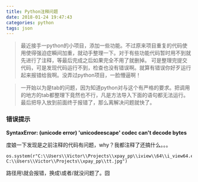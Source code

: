 ```yaml
---
title: Python注释问题
date: 2018-01-24 19:47:43
categories: python
tags: json
---
```


> 最近接手一python的小项目，添加一些功能。不过原来项目重复的代码使用使得强迫症瞬间加重，就动手整理一下。对于有些功能代码暂时用不到就先进行了注释，等最后完成之后如果完全不用了就删掉。 可是整理完提交代码，可是发现代码运行不到，检查也没有错误啊。就算有错误你好歹运行起来报错给我啊。没弄过python项目，一脸懵逼啊！

> 一开始以为是tab的问题，因为知道python对与这个有严格的要求。把调用的地方的tab都整理下竟然也不行，凡是方法导入下面的语句都无法运行。 最后把导入放到前面终于报错了，那么离解决问题就快了。 

<!--more-->

### 错误提示
**SyntaxError: (unicode error) 'unicodeescape' codec can't decode bytes**

度娘一下发现是之前注释的代码有问题，why？我都注释了还搞什么。。。

```
os.system(r"C:\\Users\\Victor\\Projects\\xpay_pp\\iview\\64\\i_view64.exe C:\\Users\\Victor\\Projects\\xpay_pp\\tt.jpg")

```
路径用\就会报错，换成\\或者/就没问题了。囧